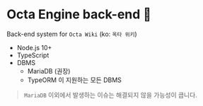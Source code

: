 # Octa Engine back-end 👋

Back-end system for `Octa Wiki` (ko: `옥타 위키`)

- Node.js 10+
- TypeScript
- DBMS
    - MariaDB (권장)
    - TypeORM 이 지원하는 모든 DBMS

> `MariaDB` 이외에서 발생하는 이슈는 해결되지 않을 가능성이 큽니다.